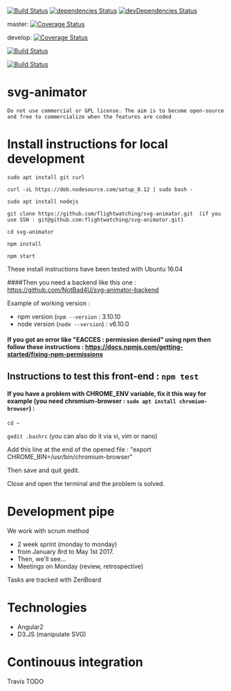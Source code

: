 [![Build Status](https://travis-ci.org/flightwatching/svg-animator.svg?branch=master)](https://travis-ci.org/flightwatching/svg-animator) [![dependencies Status](https://david-dm.org/flightwatching/svg-animator/status.svg)](https://david-dm.org/flightwatching/svg-animator) [![devDependencies Status](https://david-dm.org/flightwatching/svg-animator/dev-status.svg)](https://david-dm.org/flightwatching/svg-animator?type=dev)

master: [![Coverage Status](https://coveralls.io/repos/github/flightwatching/svg-animator/badge.svg?branch=master)](https://coveralls.io/github/flightwatching/svg-animator?branch=master)

develop: [![Coverage Status](https://coveralls.io/repos/github/flightwatching/svg-animator/badge.svg?branch=develop)](https://coveralls.io/github/flightwatching/svg-animator?branch=develop)

[![Build Status](https://saucelabs.com/buildstatus/NotBad4U?saucy)](https://saucelabs.com/beta/builds/7344c15222174971a5b5ed2359b66ca3)

[![Build Status](https://saucelabs.com/browser-matrix/NotBad4U.svg)](https://saucelabs.com/beta/builds/7344c15222174971a5b5ed2359b66ca3)

# svg-animator

	Do not use commercial or GPL license. The aim is to become open-source and free to commercialize when the features are coded

Install instructions for local development
======

`sudo apt install git curl`

`curl -sL https://deb.nodesource.com/setup_0.12 | sudo bash -`

`sudo apt install nodejs`

`git clone https://github.com/flightwatching/svg-animator.git 
(if you use SSH : git@github.com:flightwatching/svg-animator.git)`

`cd svg-animator`

`npm install`

`npm start`

These install instructions have been tested with Ubuntu 16.04

####Then you need a backend like this one : https://github.com/NotBad4U/svg-animator-backend

Example of working version : 
* npm version (`npm --version` : 3.10.10
* node version (`node --version`) : v6.10.0

#### If you got an error like "EACCES : permission denied" using npm then follow these instructions : https://docs.npmjs.com/getting-started/fixing-npm-permissions

## Instructions to test this front-end : `npm test`

#### If you have a problem with CHROME_ENV variable, fix it this way for example (you need chromium-browser : `sudo apt install chromium-browser`) :

`cd ~`

`gedit .bashrc` (you can also do it via vi, vim or nano)

Add this line at the end of the opened file : "export CHROME_BIN=/usr/bin/chromium-browser"

Then save and quit gedit.

Close and open the terminal and the problem is solved.


Development pipe
======

We work with scrum method
* 2 week sprint (monday to monday)
* from January 8rd to May 1st 2017.
* Then, we'll see...
* Meetings on Monday (review, retrospective)

Tasks are tracked with ZenBoard

Technologies
===
* Angular2
* D3.JS (manipulate SVG)


Continouus integration
====
Travis
TODO
